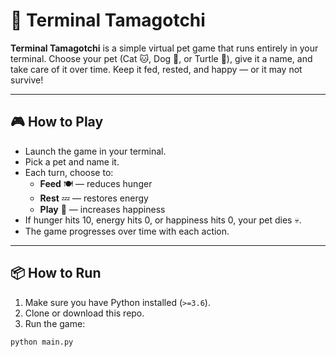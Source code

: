 # 🐾 Terminal Tamagotchi

**Terminal Tamagotchi** is a simple virtual pet game that runs entirely in your terminal. Choose your pet (Cat 🐱, Dog 🐶, or Turtle 🐢), give it a name, and take care of it over time. Keep it fed, rested, and happy — or it may not survive!

---

## 🎮 How to Play

- Launch the game in your terminal.
- Pick a pet and name it.
- Each turn, choose to:
  - **Feed** 🍽️ — reduces hunger
  - **Rest** 💤 — restores energy
  - **Play** 🎾 — increases happiness
- If hunger hits 10, energy hits 0, or happiness hits 0, your pet dies 💀.
- The game progresses over time with each action.

---

## 📦 How to Run

1. Make sure you have Python installed (`>=3.6`).
2. Clone or download this repo.
3. Run the game:

```bash
python main.py
